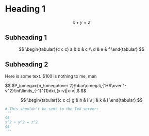 # Heading 1

$$
x + y = z
$$

## Subheading 1

$$
\begin{tabular}{c c c}
a & b & c \\
d & e & f
\end{tabular}
$$

## Subheading 2

Here is some text. $100 is nothing to me, man 

$$
$P_\omega={n_\omega\over 2}\hbar\omega\,{1+R\over 1-v^2}\int\limits_{-1}^{1}dx\,(x-v)|x-v|,$
$$

$$
\begin{tabular}{c c c}
g & h & i \\
j & k & l
\end{tabular}
$$

```python
# This shouldn't be sent to the TeX server:
'''
$$
x^2 + y^2 = z^2
$$
'''
```
